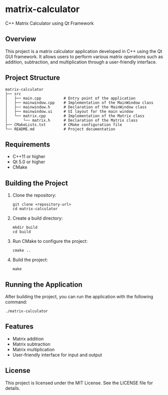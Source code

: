 # matrix-calculator
C++ Matrix Calculator using Qt Framework

## Overview
This project is a matrix calculator application developed in C++ using the Qt GUI framework. It allows users to perform various matrix operations such as addition, subtraction, and multiplication through a user-friendly interface.

## Project Structure
```
matrix-calculator
├── src
│   ├── main.cpp          # Entry point of the application
│   ├── mainwindow.cpp    # Implementation of the MainWindow class
│   ├── mainwindow.h      # Declaration of the MainWindow class
│   ├── mainwindow.ui     # UI layout for the main window
│   └── matrix.cpp        # Implementation of the Matrix class
│       └── matrix.h      # Declaration of the Matrix class
├── CMakeLists.txt        # CMake configuration file
└── README.md             # Project documentation
```

## Requirements
- C++11 or higher
- Qt 5.0 or higher
- CMake

## Building the Project
1. Clone the repository:
   ```
   git clone <repository-url>
   cd matrix-calculator
   ```

2. Create a build directory:
   ```
   mkdir build
   cd build
   ```

3. Run CMake to configure the project:
   ```
   cmake ..
   ```

4. Build the project:
   ```
   make
   ```

## Running the Application
After building the project, you can run the application with the following command:
```
./matrix-calculator
```

## Features
- Matrix addition
- Matrix subtraction
- Matrix multiplication
- User-friendly interface for input and output

## License
This project is licensed under the MIT License. See the LICENSE file for details.
